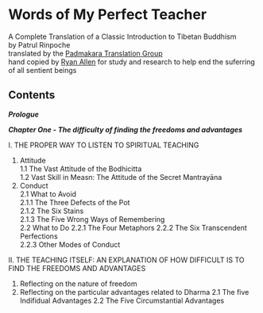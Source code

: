 # Words of My Perfect Teacher
A Complete Translation of a Classic Introduction to Tibetan Buddhism  
by Patrul Rinpoche  
translated by the [Padmakara Translation Group](https://www.shambhala.com/padmakara-translation-group-home/)   
hand copied by [Ryan Allen](https://github.com/ryanallen/words-of-my-perfect-teacher) for study and research to help end the suferring of all sentient beings  
  
## Contents  

***Prologue***  

***Chapter One - The difficulty of finding the freedoms and advantages***  

I. THE PROPER WAY TO LISTEN TO SPIRITUAL TEACHING  
1. Attitude  
  1.1 The Vast Attitude of the Bodhicitta  
  1.2 Vast Skill in Measn: The Attitude of the Secret Mantrayāna  
2. Conduct  
  2.1 What to Avoid  
    2.1.1 The Three Defects of the Pot  
    2.1.2 The Six Stains  
    2.1.3 The Five Wrong Ways of Remembering  
  2.2 What to Do
    2.2.1 The Four Metaphors
    2.2.2 The Six Transcendent Perfections  
    2.2.3 Other Modes of Conduct  

II. THE TEACHING ITSELF: AN EXPLANATION OF HOW DIFFICULT IS TO FIND THE FREEDOMS AND ADVANTAGES
1. Reflecting on the nature of freedom
2. Reflecting on the particular advantages related to Dharma
  2.1 The five Indifidual Advantages
  2.2 The Five Circumstantial Advantages